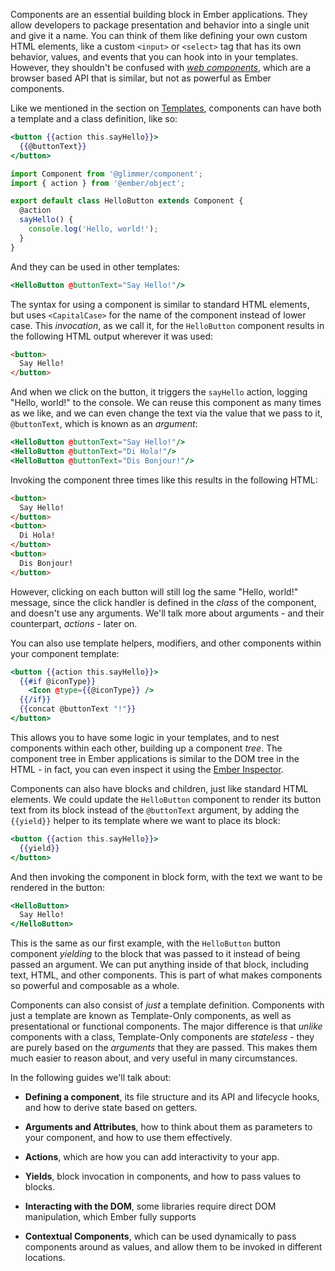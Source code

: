 Components are an essential building block in Ember applications. They allow
developers to package presentation and behavior into a single unit and give it
a name. You can think of them like defining your own custom HTML elements, like
a custom `<input>` or `<select>` tag that has its own behavior, values, and
events that you can hook into in your templates. However, they shouldn't be
confused with [_web components_](https://www.webcomponents.org/), which are a
browser based API that is similar, but not as powerful as Ember components.

Like we mentioned in the section on [Templates](../templates/handlebars-basics/), components
can have both a template and a class definition, like so:

```handlebars {data-filename=app/templates/components/hello-button.hbs}
<button {{action this.sayHello}}>
  {{@buttonText}}
</button>
```

```javascript {data-filename=app/components/hello-button.js}
import Component from '@glimmer/component';
import { action } from '@ember/object';

export default class HelloButton extends Component {
  @action
  sayHello() {
    console.log('Hello, world!');
  }
}
```

And they can be used in other templates:

```handlebars {data-filename=app/templates/application.hbs}
<HelloButton @buttonText="Say Hello!"/>
```

The syntax for using a component is similar to standard HTML elements, but uses
`<CapitalCase>` for the name of the component instead of lower case. This
_invocation_, as we call it, for the `HelloButton` component results in the
following HTML output wherever it was used:

```html
<button>
  Say Hello!
</button>
```

And when we click on the button, it triggers the `sayHello` action, logging
"Hello, world!" to the console. We can reuse this component as many times as we
like, and we can even change the text via the value that we pass to it,
`@buttonText`, which is known as an _argument_:

```handlebars {data-filename=app/templates/application.hbs}
<HelloButton @buttonText="Say Hello!"/>
<HelloButton @buttonText="Di Hola!"/>
<HelloButton @buttonText="Dis Bonjour!"/>
```

Invoking the component three times like this results in the following HTML:

```html
<button>
  Say Hello!
</button>
<button>
  Di Hola!
</button>
<button>
  Dis Bonjour!
</button>
```

However, clicking on each button will still log the same "Hello, world!"
message, since the click handler is defined in the _class_ of the component, and
doesn't use any arguments. We'll talk more about arguments - and their
counterpart, _actions_ - later on.

You can also use template helpers, modifiers, and other components within your
component template:

```handlebars {data-filename=app/templates/components/hello-button.hbs}
<button {{action this.sayHello}}>
  {{#if @iconType}}
    <Icon @type={{@iconType}} />
  {{/if}}
  {{concat @buttonText "!"}}
</button>
```

This allows you to have some logic in your templates, and to nest components
within each other, building up a component _tree_. The component tree in Ember
applications is similar to the DOM tree in the HTML - in fact, you can even
inspect it using the [Ember Inspector](../ember-inspector/).

<!-- [TODO: Screenshot of the Component tree in the Ember Inspector] -->

Components can also have blocks and children, just like standard HTML elements.
We could update the `HelloButton` component to render its button text from its
block instead of the `@buttonText` argument, by adding the `{{yield}}` helper
to its template where we want to place its block:

```handlebars {data-filename=app/templates/components/hello-button.hbs}
<button {{action this.sayHello}}>
  {{yield}}
</button>
```

And then invoking the component in block form, with the text we want to be
rendered in the button:

```handlebars {data-filename=app/templates/application.hbs}
<HelloButton>
  Say Hello!
</HelloButton>
```

This is the same as our first example, with the `HelloButton` button component
_yielding_ to the block that was passed to it instead of being passed an
argument. We can put anything inside of that block, including text, HTML, and
other components. This is part of what makes components so powerful and
composable as a whole.

Components can also consist of _just_ a template definition. Components with
just a template are known as Template-Only components, as well as presentational
or functional components. The major difference is that _unlike_ components with
a class, Template-Only components are _stateless_ - they are purely based on the
_arguments_ that they are passed. This makes them much easier to reason about,
and very useful in many circumstances.

In the following guides we'll talk about:

- **Defining a component**, its file structure and its API and lifecycle hooks,
  and how to derive state based on getters.

- **Arguments and Attributes**, how to think about them as parameters to your
  component, and how to use them effectively.

- **Actions**, which are how you can add interactivity to your app.

- **Yields**, block invocation in components, and how to pass values to blocks.

- **Interacting with the DOM**, some libraries require direct DOM manipulation,
  which Ember fully supports

- **Contextual Components**, which can be used dynamically to pass components
  around as values, and allow them to be invoked in different locations.
